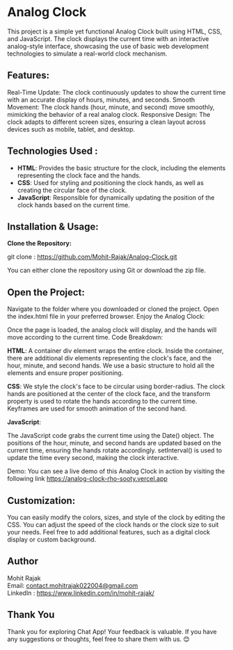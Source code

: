 # Analog Clock 
This project is a simple yet functional Analog Clock built using HTML, CSS, and JavaScript. The clock displays the current time with an interactive analog-style interface, showcasing the use of basic web development technologies to simulate a real-world clock mechanism.

## Features:

Real-Time Update: The clock continuously updates to show the current time with an accurate display of hours, minutes, and seconds.
Smooth Movement: The clock hands (hour, minute, and second) move smoothly, mimicking the behavior of a real analog clock.
Responsive Design: The clock adapts to different screen sizes, ensuring a clean layout across devices such as mobile, tablet, and desktop.

## Technologies Used :

-   **HTML**: Provides the basic structure for the clock, including the elements representing the clock face and the hands.
-   **CSS**: Used for styling and positioning the clock hands, as well as creating the circular face of the clock.
-   **JavaScript**: Responsible for dynamically updating the position of the clock hands based on the current time.

## Installation & Usage:

**Clone the Repository:**

git clone : https://github.com/Mohit-Rajak/Analog-Clock.git

You can either clone the repository using Git or download the zip file.

## Open the Project:

Navigate to the folder where you downloaded or cloned the project.
Open the index.html file in your preferred browser.
Enjoy the Analog Clock:

Once the page is loaded, the analog clock will display, and the hands will move according to the current time.
Code Breakdown:

**HTML**:
A container div element wraps the entire clock.
Inside the container, there are additional div elements representing the clock's face, and the hour, minute, and second hands.
We use a basic structure to hold all the elements and ensure proper positioning.

**CSS**:
We style the clock's face to be circular using border-radius.
The clock hands are positioned at the center of the clock face, and the transform property is used to rotate the hands according to the current time.
Keyframes are used for smooth animation of the second hand.

**JavaScript**:

The JavaScript code grabs the current time using the Date() object.
The positions of the hour, minute, and second hands are updated based on the current time, ensuring the hands rotate accordingly.
setInterval() is used to update the time every second, making the clock interactive.

Demo:
You can see a live demo of this Analog Clock in action by visiting the following link https://analog-clock-rho-sooty.vercel.app


## Customization:

You can easily modify the colors, sizes, and style of the clock by editing the CSS.
You can adjust the speed of the clock hands or the clock size to suit your needs.
Feel free to add additional features, such as a digital clock display or custom background.

## Author

Mohit Rajak \
Email: contact.mohitrajak022004@gmail.com \
LinkedIn : https://www.linkedin.com/in/mohit-rajak/



## Thank You

Thank you for exploring Chat App! Your feedback is valuable. If you have any suggestions or thoughts, feel free to share them with us. 😊
